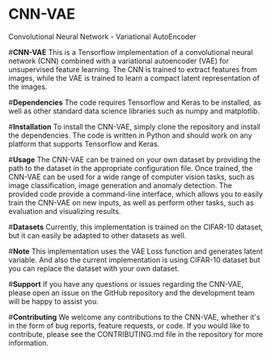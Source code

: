 # CNN-VAE
Convolutional Neural Network - Variational AutoEncoder

#**CNN-VAE**
This is a Tensorflow implementation of a convolutional neural network (CNN) combined with a variational autoencoder (VAE) for unsupervised feature learning. The CNN is trained to extract features from images, while the VAE is trained to learn a compact latent representation of the images.

#**Dependencies**
The code requires Tensorflow and Keras to be installed, as well as other standard data science libraries such as numpy and matplotlib.

#**Installation**
To install the CNN-VAE, simply clone the repository and install the dependencies. The code is written in Python and should work on any platform that supports Tensorflow and Keras.

#**Usage**
The CNN-VAE can be trained on your own dataset by providing the path to the dataset in the appropriate configuration file. Once trained, the CNN-VAE can be used for a wide range of computer vision tasks, such as image classification, image generation and anomaly detection. The provided code provide a command-line interface, which allows you to easily train the CNN-VAE on new inputs, as well as perform other tasks, such as evaluation and visualizing results.

#**Datasets**
Currently, this implementation is trained on the CIFAR-10 dataset, but it can easily be adapted to other datasets as well.

#**Note**
This implementation uses the VAE Loss function and generates latent variable. And also the current implementation is using CIFAR-10 dataset but you can replace the dataset with your own dataset.

#**Support**
If you have any questions or issues regarding the CNN-VAE, please open an issue on the GitHub repository and the development team will be happy to assist you.

#**Contributing**
We welcome any contributions to the CNN-VAE, whether it's in the form of bug reports, feature requests, or code. If you would like to contribute, please see the CONTRIBUTING.md file in the repository for more information.

